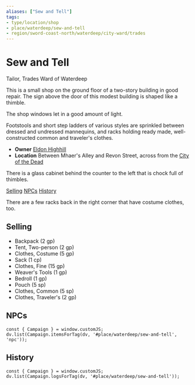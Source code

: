 ```yaml
---
aliases: ["Sew and Tell"]
tags: 
- type/location/shop
- place/waterdeep/sew-and-tell
- region/sword-coast-north/waterdeep/city-ward/trades
---
```

# Sew and Tell
<span class="subhead">Tailor, Trades Ward of Waterdeep</span>

This is a small shop on the ground floor of a two-story building in good repair. The sign above the door of this modest building is shaped like a thimble. 

The shop windows let in a good amount of light. 

Footstools and short step ladders of various styles are sprinkled between dressed and undressed mannequins, and racks holding ready made, well-constructed common and traveler's clothes. 

- **Owner** [Eldon Highhill](../npcs/eldon-highhill.md)
- **Location** Between Mhaer's Alley and Revon Street, across from the [City of the Dead](../../duet/miscellanea/volos-guide/volos-guide-3-wards.md#City%20of%20the%20Dead)

There is a glass cabinet behind the counter to the left that is chock full of thimbles.

<span class="nav">[Selling](#Selling) [NPCs](#NPCs) [History](#History)</span>

There are a few racks back in the right corner that have costume clothes, too.  

## Selling
- Backpack (2 gp)
- Tent, Two-person (2 gp)
- Clothes, Costume (5 gp)
- Sack (1 cp)
- Clothes, Fine (15 gp)
- Weaver's Tools (1 gp)
- Bedroll (1 gp)
- Pouch (5 sp)
- Clothes, Common (5 sp)
- Clothes, Traveler's (2 gp)

## NPCs

```dataviewjs
const { Campaign } = window.customJS;
dv.list(Campaign.itemsForTag(dv, '#place/waterdeep/sew-and-tell', 'npc'));
```

## History
```dataviewjs
const { Campaign } = window.customJS;
dv.list(Campaign.logsForTag(dv, '#place/waterdeep/sew-and-tell'));
```